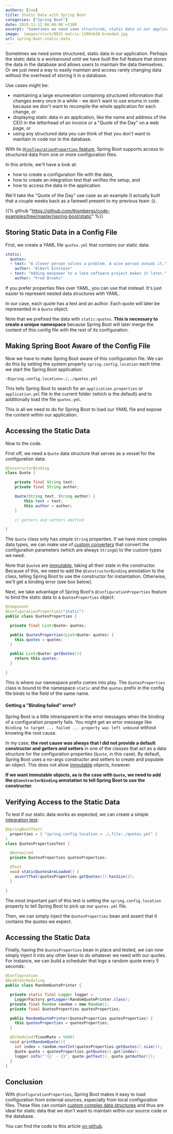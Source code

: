 ```yaml
---
authors: [tom]
title: Static Data with Spring Boot
categories: ["Spring Boot"]
date: 2019-11-12 06:00:00 +1100
excerpt: "Sometimes we need some structured, static data in our application. Spring Boot provides an easy way to maintain and access such data without the need of a database."
image:  images/stock/0031-matrix-1200x628-branded.jpg
url: spring-boot-static-data
---
```


Sometimes we need some structured, static data in our application. Perhaps the static data is a workaround until we have built the full feature that stores the data in the database and allows users to maintain the data themselves. Or we just need a way to easily maintain and access rarely changing data without the overhead of storing it in a database.

Use cases might be:

* maintaining a large enumeration containing structured information that changes every once in a while - we don't want to use enums in code because we don't want to recompile the whole application for each change, or
* displaying static data in an application, like the name and address of the CEO in the letterhead of an invoice or a "Quote of the Day" on a web page, or
* using any structured data you can think of that you don't want to maintain in code nor in the database.

With its [`@ConfigurationProperties` feature](/spring-boot-configuration-properties), Spring Boot supports access to structured data from one or more configuration files. 

In this article, we'll have a look at:
 * how to create a configuration file with the data,
 * how to create an integration test that verifies the setup, and
 * how to access the data in the application.
 
We'll take the "Quote of the Day" use case as an example (I actually built that a couple weeks back as a farewell present to my previous team :)).

{{% github "https://github.com/thombergs/code-examples/tree/master/spring-boot/static" %}}

## Storing Static Data in a Config File

First, we create a YAML file `quotes.yml` that contains our static data:

```yml
static:
  quotes:
  - text: "A clever person solves a problem. A wise person avoids it."
    author: "Albert Einstein"
  - text: "Adding manpower to a late software project makes it later."
    author: "Fred Brooks"
```

If you prefer properties files over YAML, you can use that instead. It's just easier to represent nested data structures with YAML.

In our case, each quote has a text and an author. Each quote will later be represented in a `Quote` object. 

Note that we prefixed the data with `static:quotes`. **This is necessary to create a unique namespace** because Spring Boot will later merge the content of this config file with the rest of its configuration.

## Making Spring Boot Aware of the Config File

Now we have to make Spring Boot aware of this configuration file. We can do this by setting the system property `spring.config.location` each time we start the Spring Boot application: 

```text
-Dspring.config.location=./,./quotes.yml
```

This tells Spring Boot to search for an `application.properties` or `application.yml` file in the current folder (which is the default) and to additionally load the file `quotes.yml`. 

This is all we need to do for Spring Boot to load our YAML file and expose the content within our application.

## Accessing the Static Data

Now to the code.

First off, we need a `Quote` data structure that serves as a vessel for the configuration data:

```java
@ConstructorBinding
class Quote {

    private final String text;
    private final String author;

    Quote(String text, String author) {
        this.text = text;
        this.author = author;
    }

    // getters and setters omitted

}
```

The `Quote` class only has simple `String` properties. If we have more complex data types, we can make use of [custom converters](/spring-boot-configuration-properties/#custom-types) that convert the configuration parameters (which are always `String`s) to the custom types we need. 

Note that `Quote`s are [immutable](/java-immutables/), taking all their state in the constructor. Because of this, we need to add the `@ConstructorBinding` annotation to the class, telling Spring Boot to use the constructor for instantiation. Otherwise, we'll get a binding error (see box below).

Next, we take advantage of Spring Boot's `@ConfigurationProperties` feature to bind the static data to a `QuotesProperties` object:

```java
@Component
@ConfigurationProperties("static")
public class QuotesProperties {

  private final List<Quote> quotes;

  public QuotesProperties(List<Quote> quotes) {
    this.quotes = quotes;
  }

  public List<Quote> getQuotes(){
    return this.quotes;
  }

}
```

This is where our namespace prefix comes into play. The `QuotesProperties` class is bound to the namespace `static` and the `quotes` prefix in the config file binds to the field of the same name.  

<div class="notice success">
  <h4>Getting a "Binding failed" error?</h4>
  <p>
   Spring Boot is a little intransparent in the error messages when the binding of a configuration property fails. You might get an error message like <code>Binding to target ... failed ... property was left unbound</code> without knowing the root cause.
  </p>
  <p>
  In my case, <strong>the root cause was always that I did not provide a default constructor and getters and setters</strong> in one of the classes that act as a data structure for the configuration properties (<code>Quote</code>, in this case). By default, Spring Boot uses a no-args constructor and setters to create and populate an object. This does not allow <a href="/java-immutables/">immutable</a> objects, however.
  </p>
  <p>
  <strong>If we want immutable objects, as is the case with <code>Quote</code>, we need to add the <code>@ConstructorBinding</code> annotation to tell Spring Boot to use the constructor.</strong> 
  </p>
</div>

## Verifying  Access to the Static Data

To test if our static data works as expected, we can create a simple [integration test](/spring-boot-test/):

```java
@SpringBootTest(
  properties = { "spring.config.location = ./,file:./quotes.yml" }
)
class QuotesPropertiesTest {

  @Autowired
  private QuotesProperties quotesProperties;

  @Test
  void staticQuotesAreLoaded() {
    assertThat(quotesProperties.getQuotes()).hasSize(2);
  }

}
```

The most important part of this test is setting the `spring.config.location` property to tell Spring Boot to pick up our `quotes.yml` file.

Then, we can simply inject the `QuotesProperties` bean and assert that it contains the quotes we expect.

## Accessing the Static Data

Finally, having the `QuotesProperties` bean in place and tested, we can now simply inject it into any other bean to do whatever we need with our quotes. For instance, we can build a scheduler that logs a random quote every 5 seconds:

```java
@Configuration
@EnableScheduling
public class RandomQuotePrinter {

  private static final Logger logger = 
    LoggerFactory.getLogger(RandomQuotePrinter.class);
  private final Random random = new Random();
  private final QuotesProperties quotesProperties;

  public RandomQuotePrinter(QuotesProperties quotesProperties) {
    this.quotesProperties = quotesProperties;
  }

  @Scheduled(fixedRate = 5000)
  void printRandomQuote(){
    int index = random.nextInt(quotesProperties.getQuotes().size());
    Quote quote = quotesProperties.getQuotes().get(index);
    logger.info("'{}' - {}", quote.getText(), quote.getAuthor());
  }
}
```

## Conclusion

With `@ConfigurationProperties`, Spring Boot makes it easy to load configuration from external sources, especially from local configuration files. These files can contain [custom complex data structures](/spring-boot-configuration-properties/#complex-property-types) and thus are ideal for static data that we don't want to maintain within our source code or the database.

You can find the code to this article [on github](https://github.com/thombergs/code-examples/tree/master/spring-boot/static).